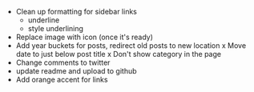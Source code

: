 * Clean up formatting for sidebar links
  * underline
  * style underlining
* Replace image with icon (once it's ready)
* Add year buckets for posts, redirect old posts to new location
x Move date to just below post title
x Don't show category in the page
* Change comments to twitter
* update readme and upload to github
* Add orange accent for links
